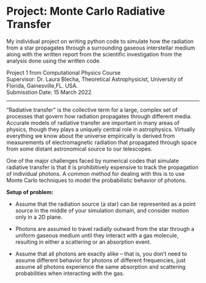 # Project: Monte Carlo Radiative Transfer

My individual project on writing python code to simulate how the radiation from a star propagates 
through a surrounding gaseous interstellar medium along with the written report from the scientific
investigation from the analysis done using the written code.

Project 1 from Computational Physics Course   
Supervisor: Dr. Laura Blecha, Theoretical Astrophysicist, University of Florida, Gainesville,FL. USA.  
Submisstion Date: 15 March 2022

---

“Radiative transfer" is the collective term for a large, complex set of processes that govern how 
radiation propagates through different media. Accurate models of radiative transfer are important 
in many areas of physics, though they plays a uniquely central role in astrophysics. Virtually 
everything we know about the universe empirically is derived from measurements of electromagnetic 
radiation that propagated through space from some distant astronomical source to our telescopes.

One of the major challenges faced by numerical codes that simulate radiative transfer is
that it is prohibitively expensive to track the propagation of individual photons. A common
method for dealing with this is to use Monte Carlo techniques to model the probabilistic
behavior of photons.

**Setup of problem:**
- Assume that the radiation source (a star) can be represented as a point source
in the middle of your simulation domain, and consider motion only in a 2D plane.

- Photons are assumed to travel radially outward from the star through a uniform
gaseous medium until they interact with a gas molecule, resulting in either a
scattering or an absorption event.

- Assume that all photons are exactly alike – that is, you don’t need to assume
different behavior for photons of different frequencies, just assume all photons
experience the same absorption and scattering probabilities when interacting
with the gas. 


